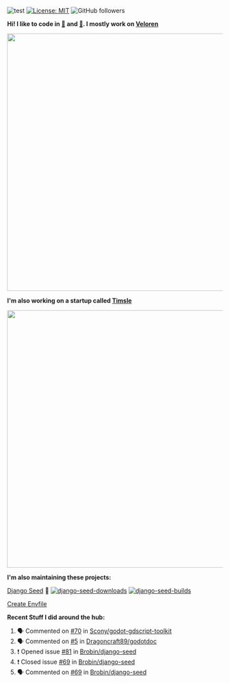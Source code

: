 ![test](https://hits.seeyoufarm.com/api/count/incr/badge.svg?url=https://github.com/AngelOnFira)
[![License: MIT](https://img.shields.io/badge/License-MIT-yellow.svg)](https://opensource.org/licenses/MIT)
![GitHub followers](https://img.shields.io/github/followers/angelonfira?style=social)

**Hi! I like to code in [:crab:](https://www.rust-lang.org/) and [:snake:](https://www.python.org/). I mostly work on [Veloren](https://veloren.net)**

<p align="center">
  <img width="600" src="https://media.discordapp.net/attachments/444005079410802699/730566298073038949/rsz_5f0656b6aa176.png">
</p>

**I'm also working on a startup called [Timsle](https://timsle.com)**

<p align="center">
  <img width="600" src="https://media.discordapp.net/attachments/444005079410802699/730566842674053130/rsz_5f0657242abb4.png">
</p>

**I'm also maintaining these projects:**

[Django Seed](https://github.com/Brobin/django-seed)
:seedling:
[![django-seed-downloads](https://pepy.tech/badge/django-seed)](https://pepy.tech/project/django-seed)
[![django-seed-builds](https://github.com/Brobin/django-seed/workflows/Test/badge.svg)](https://github.com/Brobin/django-seed)

[Create Envfile](https://github.com/SpicyPizza/create-envfile)

**Recent Stuff I did around the hub:**

<!--START_SECTION:activity-->
1. 🗣 Commented on [#70](https://github.com//Scony/godot-gdscript-toolkit/issues/70) in [Scony/godot-gdscript-toolkit](https://github.com//Scony/godot-gdscript-toolkit)
2. 🗣 Commented on [#5](https://github.com//Dragoncraft89/godotdoc/issues/5) in [Dragoncraft89/godotdoc](https://github.com//Dragoncraft89/godotdoc)
3. ❗️ Opened issue [#81](https://github.com//Brobin/django-seed/issues/81) in [Brobin/django-seed](https://github.com//Brobin/django-seed)
4. ❗️ Closed issue [#69](https://github.com//Brobin/django-seed/issues/69) in [Brobin/django-seed](https://github.com//Brobin/django-seed)
5. 🗣 Commented on [#69](https://github.com//Brobin/django-seed/issues/69) in [Brobin/django-seed](https://github.com//Brobin/django-seed)
<!--END_SECTION:activity-->
